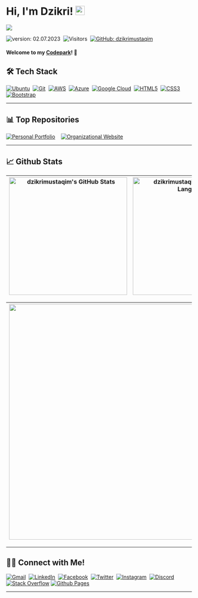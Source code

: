 # Hi, I'm Dzikri! <img src="https://media.giphy.com/media/hvRJCLFzcasrR4ia7z/giphy.gif" width="25px" height="25px">

<img src="https://raw.githubusercontent.com/Asmit2952/Asmit2952/master/src/header_.png?token=ATQS65TR7ETTG5RLJUDIDBLBN34HE">

![version: 02.07.2023](https://img.shields.io/badge/version-02.07.2023-informational)&nbsp;
![Visitors](https://komarev.com/ghpvc/?username=dzikrimustaqim&style=flat&label=visitors)&nbsp;
[![GitHub: dzikrimustaqim](https://img.shields.io/github/followers/dzikrimustaqim?label=follow&style=social)](https://github.com/dzikrimustaqim)&nbsp;

#### Welcome to my [Codepark](#)! 🏡

## 🛠 Tech Stack

[![Ubuntu](https://img.shields.io/badge/Ubuntu-E95420?style=for-the-badge&logo=ubuntu&logoColor=white)](https://ubuntu.com/)&nbsp;
[![Git](https://img.shields.io/badge/git-%23F05033.svg?style=for-the-badge&logo=git&logoColor=white)](https://git-scm.com/)&nbsp;
[![AWS](https://img.shields.io/badge/AWS-%23FF9900.svg?style=for-the-badge&logo=amazon-aws&logoColor=white)](https://aws.amazon.com/id/)&nbsp;
[![Azure](https://img.shields.io/badge/azure-%230072C6.svg?style=for-the-badge&logo=microsoftazure&logoColor=white)](https://azure.microsoft.com/en-gb/)&nbsp;
[![Google Cloud](https://img.shields.io/badge/Google%20Cloud-%234285F4.svg?style=for-the-badge&logo=google-cloud&logoColor=white)](https://console.cloud.google.com/)&nbsp;
[![HTML5](https://img.shields.io/badge/html5-%23E34F26.svg?style=for-the-badge&logo=html5&logoColor=white)](https://en.wikipedia.org/wiki/HTML)&nbsp;
[![CSS3](https://img.shields.io/badge/css3-%231572B6.svg?style=for-the-badge&logo=css3&logoColor=white)](https://en.wikipedia.org/wiki/CSS)&nbsp;
[![Bootstrap](https://img.shields.io/badge/bootstrap-%238511FA.svg?style=for-the-badge&logo=bootstrap&logoColor=white)](https://getbootstrap.com/)&nbsp;

---

## 📊 Top Repositories

[![Personal Portfolio](https://github-readme-stats.vercel.app/api/pin/?username=dzikrimustaqim&repo=dzikrimustaqim.github.io&show_icons=true&theme=vision-friendly-dark)](https://github.com/dzikrimustaqim/dzikrimustaqim.github.io)
&nbsp;&nbsp;
[![Organizational Website](https://github-readme-stats.vercel.app/api/pin/?username=dzikrimustaqim&repo=Permikomnas-4&show_icons=true&theme=vision-friendly-dark)](https://github.com/dzikrimustaqim/Permikomnas-4)

---

## 📈 Github Stats

| <img align="center" width="320px" src="https://github-readme-stats-eight-theta.vercel.app/api?username=dzikrimustaqim&show_icons=true&hide_border=true&theme=vision-friendly-dark&include_all_commits=true&count_private=true" alt="dzikrimustaqim's GitHub Stats"> | <img align="center" width="320px" src="https://github-readme-stats-eight-theta.vercel.app/api/top-langs/?username=dzikrimustaqim&langs_count=8&layout=compact&hide_border=true&theme=vision-friendly-dark" alt="dzikrimustaqim's Most Used Language"> |
| ------------------------------------------------------------------------------------------------------------------------------------------------------------------------------------------------------------------------------------------------------------------- | ----------------------------------------------------------------------------------------------------------------------------------------------------------------------------------------------------------------------------------------------------- |

| <img width="640px" src="https://github-readme-streak-stats.herokuapp.com/?user=dzikrimustaqim&hide_border=true&theme=vision-friendly-dark">
| ------------- |

---

## 🤝🏻 Connect with Me!

[![Gmail](https://img.shields.io/badge/Gmail-D14836?style=flat&logo=gmail&logoColor=white)](mailto:dzikrimustaqim@gmail.com)&nbsp;
[![LinkedIn](https://img.shields.io/badge/-LinkedIn-blue?style=flat&logo=Linkedin&logoColor=white&link=https://www.linkedin.com/in/dzikrimustaqim/)](https://www.linkedin.com/in/dzikrimustaqim/)&nbsp;
[![Facebook](https://img.shields.io/badge/Facebook-1877F2?flat&logo=facebook&logoColor=white)](https://web.facebook.com/dzikri.mustaqim.39)&nbsp;
[![Twitter](https://img.shields.io/badge/Twitter-1DA1F2?flat&logo=twitter&logoColor=white)](https://twitter.com/dzikrimustaq1m)&nbsp;
[![Instagram](https://img.shields.io/badge/-Instagram-E4405F?style=flat&logo=Instagram&logoColor=white)](https://www.instagram.com/dzikrimustaqim)&nbsp;
[![Discord](https://img.shields.io/badge/Discord-%235865F2.svg?style=flat&logo=discord&logoColor=white)](https://discordapp.com/users/749779626141679727)&nbsp;
[![Stack Overflow](https://img.shields.io/badge/Stack_Overflow-FE7A16?flat&logo=stack-overflow&logoColor=white)](https://stackoverflow.com/users/20696863/dzikri-mustaqim)
[![Github Pages](https://img.shields.io/badge/Github%20Pages-121013?style=flat&logo=github&logoColor=white)](https://dzikrimustaqim.github.io)

---


